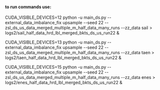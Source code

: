 #### to run commands use: 

CUDA_VISIBLE_DEVICES=12 python -u main_ds.py --external_data_imbalance_fix upsample  --seed 22 --zsl_ds_us_data_merged_multiple_m_half_data_many_runs --zz_data sail > logs2/sail_half_data_hrd_lbl_merged_bkts_ds_us_run22 &

CUDA_VISIBLE_DEVICES=13 python -u main_ds.py --external_data_imbalance_fix upsample  --seed 22 --zsl_ds_us_data_merged_multiple_m_half_data_many_runs --zz_data taen > logs2/taen_half_data_hrd_lbl_merged_bkts_ds_us_run22 &

CUDA_VISIBLE_DEVICES=15 python -u main_ds.py --external_data_imbalance_fix upsample  --seed 22 --zsl_ds_us_data_merged_multiple_m_half_data_many_runs --zz_data enes > logs2/enes_half_data_hrd_lbl_merged_bkts_ds_us_run22 &



